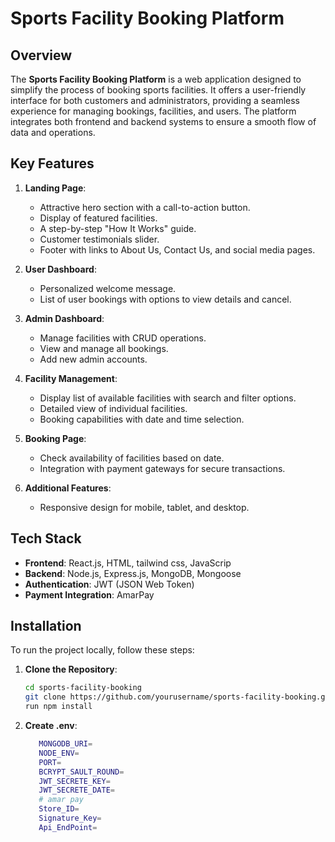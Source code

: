 # Sports Facility Booking Platform

## Overview

The **Sports Facility Booking Platform** is a web application designed to simplify the process of booking sports facilities. It offers a user-friendly interface for both customers and administrators, providing a seamless experience for managing bookings, facilities, and users. The platform integrates both frontend and backend systems to ensure a smooth flow of data and operations.

## Key Features

1. **Landing Page**: 
   - Attractive hero section with a call-to-action button.
   - Display of featured facilities.
   - A step-by-step "How It Works" guide.
   - Customer testimonials slider.
   - Footer with links to About Us, Contact Us, and social media pages.

2. **User Dashboard**:
   - Personalized welcome message.
   - List of user bookings with options to view details and cancel.

3. **Admin Dashboard**:
   - Manage facilities with CRUD operations.
   - View and manage all bookings.
   - Add new admin accounts.

4. **Facility Management**:
   - Display list of available facilities with search and filter options.
   - Detailed view of individual facilities.
   - Booking capabilities with date and time selection.

5. **Booking Page**:
   - Check availability of facilities based on date.
   - Integration with payment gateways for secure transactions.

6. **Additional Features**:
   - Responsive design for mobile, tablet, and desktop.

## Tech Stack

- **Frontend**: React.js, HTML, tailwind css, JavaScrip
- **Backend**: Node.js, Express.js, MongoDB, Mongoose
- **Authentication**: JWT (JSON Web Token)
- **Payment Integration**: AmarPay

## Installation

To run the project locally, follow these steps:
1. **Clone the Repository**:
   ```bash
   cd sports-facility-booking
   git clone https://github.com/yourusername/sports-facility-booking.git
   run npm install
2. **Create .env**:
   ```bash
      MONGODB_URI=
      NODE_ENV=
      PORT=
      BCRYPT_SAULT_ROUND=
      JWT_SECRETE_KEY=
      JWT_SECRETE_DATE=
      # amar pay
      Store_ID=
      Signature_Key=
      Api_EndPoint=

      
